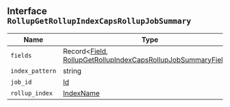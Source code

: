## Interface `RollupGetRollupIndexCapsRollupJobSummary`

| Name | Type | Description |
| - | - | - |
| `fields` | Record<[Field](./Field.md), [RollupGetRollupIndexCapsRollupJobSummaryField](./RollupGetRollupIndexCapsRollupJobSummaryField.md)[]> | &nbsp; |
| `index_pattern` | string | &nbsp; |
| `job_id` | [Id](./Id.md) | &nbsp; |
| `rollup_index` | [IndexName](./IndexName.md) | &nbsp; |
